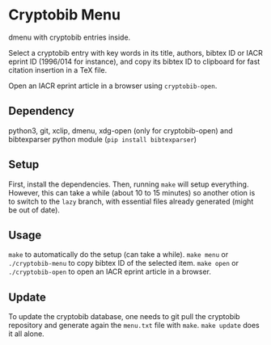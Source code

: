 # Cryptobib Menu

dmenu with cryptobib entries inside.

Select a cryptobib entry with key words in its title, authors, bibtex ID or IACR
eprint ID (1996/014 for instance), and copy its bibtex ID to clipboard for fast
citation insertion in a TeX file.

Open an IACR eprint article in a browser using `cryptobib-open`.

## Dependency
python3, git, xclip, dmenu, xdg-open (only for cryptobib-open) and bibtexparser 
python module (`pip install bibtexparser`)

## Setup
First, install the dependencies.
Then, running `make` will setup everything.
However, this can take a while (about 10 to 15 minutes) so another otion is to
switch to the `lazy` branch, with essential files already generated (might be
out of date).

## Usage
`make` to automatically do the setup (can take a while).
`make menu` or `./cryptobib-menu` to copy bibtex ID of the selected item.
`make open` or `./cryptobib-open` to open an IACR eprint article in a browser.

## Update
To update the cryptobib database, one needs to git pull the cryptobib repository
and generate again the `menu.txt` file with `make`.
`make update` does it all alone.
